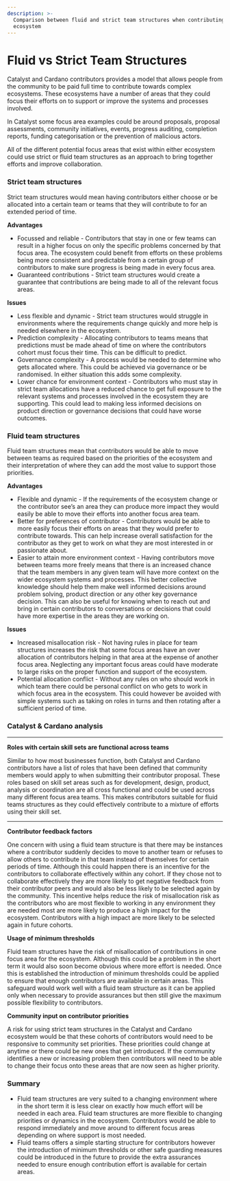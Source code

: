 ```yaml
---
description: >-
  Comparison between fluid and strict team structures when contributing to an
  ecosystem
---
```


# Fluid vs Strict Team Structures

Catalyst and Cardano contributors provides a model that allows people from the community to be paid full time to contribute towards complex ecosystems. These ecosystems have a number of areas that they could focus their efforts on to support or improve the systems and processes involved.



In Catalyst some focus area examples could be around proposals, proposal assessments, community initiatives, events, progress auditing, completion reports, funding categorisation or the prevention of malicious actors.



All of the different potential focus areas that exist within either ecosystem could use strict or fluid team structures as an approach to bring together efforts and improve collaboration.



### **Strict team structures**

Strict team structures would mean having contributors either choose or be allocated into a certain team or teams that they will contribute to for an extended period of time.



**Advantages**

* Focussed and reliable - Contributors that stay in one or few teams can result in a higher focus on only the specific problems concerned by that focus area. The ecosystem could benefit from efforts on these problems being more consistent and predictable from a certain group of contributors to make sure progress is being made in every focus area.
* Guaranteed contributions - Strict team structures would create a guarantee that contributions are being made to all of the relevant focus areas.



**Issues**

* Less flexible and dynamic - Strict team structures would struggle in environments where the requirements change quickly and more help is needed elsewhere in the ecosystem.
* Prediction complexity - Allocating contributors to teams means that predictions must be made ahead of time on where the contributors cohort must focus their time. This can be difficult to predict.
* Governance complexity - A process would be needed to determine who gets allocated where. This could be achieved via governance or be randomised. In either situation this adds some complexity.
* Lower chance for environment context - Contributors who must stay in strict team allocations have a reduced chance to get full exposure to the relevant systems and processes involved in the ecosystem they are supporting. This could lead to making less informed decisions on product direction or governance decisions that could have worse outcomes.



### **Fluid team structures**

Fluid team structures mean that contributors would be able to move between teams as required based on the priorities of the ecosystem and their interpretation of where they can add the most value to support those priorities.



**Advantages**

* Flexible and dynamic - If the requirements of the ecosystem change or the contributor see’s an area they can produce more impact they would easily be able to move their efforts into another focus area team.
* Better for preferences of contributor - Contributors would be able to more easily focus their efforts on areas that they would prefer to contribute towards. This can help increase overall satisfaction for the contributor as they get to work on what they are most interested in or passionate about.
* Easier to attain more environment context - Having contributors move between teams more freely means that there is an increased chance that the team members in any given team will have more context on the wider ecosystem systems and processes. This better collective knowledge should help them make well informed decisions around problem solving, product direction or any other key governance decision. This can also be useful for knowing when to reach out and bring in certain contributors to conversations or decisions that could have more expertise in the areas they are working on.



**Issues**

* Increased misallocation risk - Not having rules in place for team structures increases the risk that some focus areas have an over allocation of contributors helping in that area at the expense of another focus area. Neglecting any important focus areas could have moderate to large risks on the proper function and support of the ecosystem.
* Potential allocation conflict - Without any rules on who should work in which team there could be personal conflict on who gets to work in which focus area in the ecosystem. This could however be avoided with simple systems such as taking on roles in turns and then rotating after a sufficient period of time.



### **Catalyst & Cardano analysis**

****

**Roles with certain skill sets are functional across teams**

Similar to how most businesses function, both Catalyst and Cardano contributors have a list of roles that have been defined that community members would apply to when submitting their contributor proposal. These roles based on skill set areas such as for development, design, product, analysis or coordination are all cross functional and could be used across many different focus area teams. This makes contributors suitable for fluid teams structures as they could effectively contribute to a mixture of efforts using their skill set.

****

**Contributor feedback factors**

One concern with using a fluid team structure is that there may be instances where a contributor suddenly decides to move to another team or refuses to allow others to contribute in that team instead of themselves for certain periods of time. Although this could happen there is an incentive for the contributors to collaborate effectively within any cohort. If they chose not to collaborate effectively they are more likely to get negative feedback from their contributor peers and would also be less likely to be selected again by the community. This incentive helps reduce the risk of misallocation risk as the contributors who are most flexible to working in any environment they are needed most are more likely to produce a high impact for the ecosystem. Contributors with a high impact are more likely to be selected again in future cohorts.



**Usage of minimum thresholds**

Fluid team structures have the risk of misallocation of contributions in one focus area for the ecosystem. Although this could be a problem in the short term it would also soon become obvious where more effort is needed. Once this is established the introduction of minimum thresholds could be applied to ensure that enough contributors are available in certain areas. This safeguard would work well with a fluid team structure as it can be applied only when necessary to provide assurances but then still give the maximum possible flexibility to contributors.



**Community input on contributor priorities**

A risk for using strict team structures in the Catalyst and Cardano ecosystem would be that these cohorts of contributors would need to be responsive to community set priorities. These priorities could change at anytime or there could be new ones that get introduced. If the community identifies a new or increasing problem then contributors will need to be able to change their focus onto these areas that are now seen as higher priority.



### Summary

* Fluid team structures are very suited to a changing environment where in the short term it is less clear on exactly how much effort will be needed in each area. Fluid team structures are more flexible to changing priorities or dynamics in the ecosystem. Contributors would be able to respond immediately and move around to different focus areas depending on where support is most needed.
* Fluid teams offers a simple starting structure for contributors however the introduction of minimum thresholds or other safe guarding measures could be introduced in the future to provide the extra assurances needed to ensure enough contribution effort is available for certain areas.
